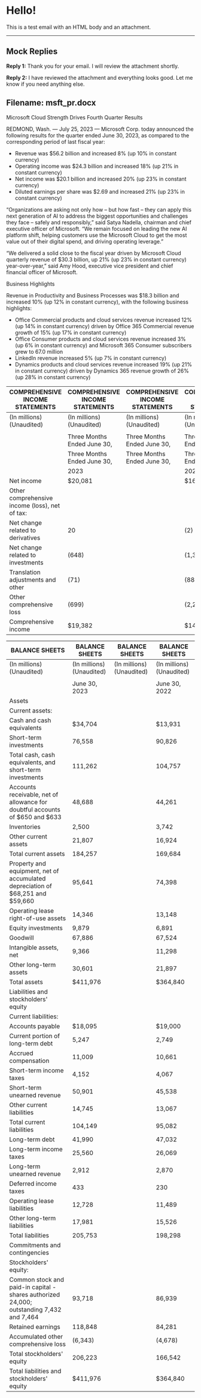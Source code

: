 

Hello!
======

This is a test email with an HTML body and an attachment.

---

Mock Replies
------------

**Reply 1:** Thank you for your email. I will review the attachment shortly.


**Reply 2:** I have reviewed the attachment and everything looks good. Let me know if you need anything else.






## Filename: msft_pr.docx

Microsoft Cloud Strength Drives Fourth Quarter Results

REDMOND, Wash. — July 25, 2023 — Microsoft Corp. today announced the following results for the quarter ended June 30, 2023, as compared to the corresponding period of last fiscal year:
- Revenue was $56.2 billion and increased 8% (up 10% in constant currency)
- Operating income was $24.3 billion and increased 18% (up 21% in constant currency)
- Net income was $20.1 billion and increased 20% (up 23% in constant currency)
- Diluted earnings per share was $2.69 and increased 21% (up 23% in constant currency)

“Organizations are asking not only how – but how fast – they can apply this next generation of AI to address the biggest opportunities and challenges they face – safely and responsibly,” said Satya Nadella, chairman and chief executive officer of Microsoft. “We remain focused on leading the new AI platform shift, helping customers use the Microsoft Cloud to get the most value out of their digital spend, and driving operating leverage.”

“We delivered a solid close to the fiscal year driven by Microsoft Cloud quarterly revenue of $30.3 billion, up 21% (up 23% in constant currency) year-over-year,” said Amy Hood, executive vice president and chief financial officer of Microsoft.

Business Highlights

Revenue in Productivity and Business Processes was $18.3 billion and increased 10% (up 12% in constant currency), with the following business highlights:
- Office Commercial products and cloud services revenue increased 12% (up 14% in constant currency) driven by Office 365 Commercial revenue growth of 15% (up 17% in constant currency)
- Office Consumer products and cloud services revenue increased 3% (up 6% in constant currency) and Microsoft 365 Consumer subscribers grew to 67.0 million
- LinkedIn revenue increased 5% (up 7% in constant currency)
- Dynamics products and cloud services revenue increased 19% (up 21% in constant currency) driven by Dynamics 365 revenue growth of 26% (up 28% in constant currency)















| COMPREHENSIVE INCOME STATEMENTS                | COMPREHENSIVE INCOME STATEMENTS   | COMPREHENSIVE INCOME STATEMENTS   | COMPREHENSIVE INCOME STATEMENTS   | COMPREHENSIVE INCOME STATEMENTS   | COMPREHENSIVE INCOME STATEMENTS   | COMPREHENSIVE INCOME STATEMENTS   | COMPREHENSIVE INCOME STATEMENTS   |
|------------------------------------------------|-----------------------------------|-----------------------------------|-----------------------------------|-----------------------------------|-----------------------------------|-----------------------------------|-----------------------------------|
| (In millions) (Unaudited)                      | (In millions) (Unaudited)         | (In millions) (Unaudited)         | (In millions) (Unaudited)         | (In millions) (Unaudited)         | (In millions) (Unaudited)         | (In millions) (Unaudited)         | (In millions) (Unaudited)         |
|                                                |                                   |                                   |                                   |                                   |                                   |                                   |                                   |
|                                                | Three Months Ended June 30,       | Three Months Ended June 30,       | Three Months Ended June 30,       |                                   | Twelve Months Ended June 30,      | Twelve Months Ended June 30,      | Twelve Months Ended June 30,      |
|                                                | Three Months Ended June 30,       | Three Months Ended June 30,       | Three Months Ended June 30,       |                                   | Twelve Months Ended June 30,      | Twelve Months Ended June 30,      | Twelve Months Ended June 30,      |
|                                                | 2023                              |                                   | 2022                              |                                   | 2023                              |                                   | 2022                              |
| Net income                                     | $20,081                           |                                   | $16,740                           |                                   | $72,361                           |                                   | $72,738                           |
| Other comprehensive income (loss), net of tax: |                                   |                                   |                                   |                                   |                                   |                                   |                                   |
| Net change related to derivatives              | 20                                |                                   | (2)                               |                                   | (14)                              |                                   | 6                                 |
| Net change related to investments              | (648)                             |                                   | (1,313)                           |                                   | (1,444)                           |                                   | (5,360)                           |
| Translation adjustments and other              | (71)                              |                                   | (887)                             |                                   | (207)                             |                                   | (1,146)                           |
| Other comprehensive loss                       | (699)                             |                                   | (2,202)                           |                                   | (1,665)                           |                                   | (6,500)                           |
| Comprehensive income                           | $19,382                           |                                   | $14,538                           |                                   | $70,696                           |                                   | $66,238                           |





| BALANCE SHEETS                                                                           | BALANCE SHEETS            | BALANCE SHEETS            | BALANCE SHEETS            |
|------------------------------------------------------------------------------------------|---------------------------|---------------------------|---------------------------|
| (In millions) (Unaudited)                                                                | (In millions) (Unaudited) | (In millions) (Unaudited) | (In millions) (Unaudited) |
|                                                                                          |                           |                           |                           |
|                                                                                          | June 30, 2023             |                           | June 30, 2022             |
| Assets                                                                                   |                           |                           |                           |
| Current assets:                                                                          |                           |                           |                           |
| Cash and cash equivalents                                                                | $34,704                   |                           | $13,931                   |
| Short-term investments                                                                   | 76,558                    |                           | 90,826                    |
| Total cash, cash equivalents, and short-term investments                                 | 111,262                   |                           | 104,757                   |
| Accounts receivable, net of allowance for doubtful accounts of $650 and $633             | 48,688                    |                           | 44,261                    |
| Inventories                                                                              | 2,500                     |                           | 3,742                     |
| Other current assets                                                                     | 21,807                    |                           | 16,924                    |
| Total current assets                                                                     | 184,257                   |                           | 169,684                   |
| Property and equipment, net of accumulated depreciation of $68,251 and $59,660           | 95,641                    |                           | 74,398                    |
| Operating lease right-of-use assets                                                      | 14,346                    |                           | 13,148                    |
| Equity investments                                                                       | 9,879                     |                           | 6,891                     |
| Goodwill                                                                                 | 67,886                    |                           | 67,524                    |
| Intangible assets, net                                                                   | 9,366                     |                           | 11,298                    |
| Other long-term assets                                                                   | 30,601                    |                           | 21,897                    |
| Total assets                                                                             | $411,976                  |                           | $364,840                  |
| Liabilities and stockholders' equity                                                     |                           |                           |                           |
| Current liabilities:                                                                     |                           |                           |                           |
| Accounts payable                                                                         | $18,095                   |                           | $19,000                   |
| Current portion of long-term debt                                                        | 5,247                     |                           | 2,749                     |
| Accrued compensation                                                                     | 11,009                    |                           | 10,661                    |
| Short-term income taxes                                                                  | 4,152                     |                           | 4,067                     |
| Short-term unearned revenue                                                              | 50,901                    |                           | 45,538                    |
| Other current liabilities                                                                | 14,745                    |                           | 13,067                    |
| Total current liabilities                                                                | 104,149                   |                           | 95,082                    |
| Long-term debt                                                                           | 41,990                    |                           | 47,032                    |
| Long-term income taxes                                                                   | 25,560                    |                           | 26,069                    |
| Long-term unearned revenue                                                               | 2,912                     |                           | 2,870                     |
| Deferred income taxes                                                                    | 433                       |                           | 230                       |
| Operating lease liabilities                                                              | 12,728                    |                           | 11,489                    |
| Other long-term liabilities                                                              | 17,981                    |                           | 15,526                    |
| Total liabilities                                                                        | 205,753                   |                           | 198,298                   |
| Commitments and contingencies                                                            |                           |                           |                           |
| Stockholders' equity:                                                                    |                           |                           |                           |
| Common stock and paid-in capital - shares authorized 24,000; outstanding 7,432 and 7,464 | 93,718                    |                           | 86,939                    |
| Retained earnings                                                                        | 118,848                   |                           | 84,281                    |
| Accumulated other comprehensive loss                                                     | (6,343)                   |                           | (4,678)                   |
| Total stockholders' equity                                                               | 206,223                   |                           | 166,542                   |
| Total liabilities and stockholders' equity                                               | $411,976                  |                           | $364,840                  |